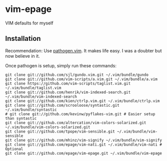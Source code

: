 vim-epage
=========

VIM defaults for myself

## Installation

Recommendation: Use [pathogen.vim](https://github.com/tpope/vim-pathogen). It
makes life easy. I was a doubter but now believe in it.

Once pathogen is setup, simply run these commands:

    git clone git://github.com/sjl/gundo.vim.git ~/.vim/bundle/gundo
    git clone git://github.com/vim-scripts/a.vim.git ~/.vim/bundle/a.vim
    git clone https://github.com/vim-scripts/taglist.vim.git ~/.vim/bundle/taglist.vim
    git clone git://github.com/henrik/vim-indexed-search.git ~/.vim/bundle/vim-indexed-search
    git clone git://github.com/kien/ctrlp.vim.git ~/.vim/bundle/ctrlp.vim
    git clone git://github.com/scrooloose/syntastic.git  ~/.vim/bundle/syntastic
    # git clone git://github.com/kevinw/pyflakes-vim.git # Easier setup than syntastic
    git clone git://github.com/altercation/vim-colors-solarized.git ~/.vim/bundle/vim-colors-solarized.git
    git clone git://github.com/tpope/vim-sensible.git ~/.vim/bundle/vim-sensible
    git clone git://github.com/mhinz/vim-signify ~/.vim/bundle/vim-signify
    git clone git://github.com/epage/vim-nati.git ~/.vim/bundle/vim-nati # Optional
    git clone git://github.com/epage/vim-epage.git ~/.vim/bundle/vim-epage

